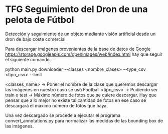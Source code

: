# TFG Seguimiento del Dron de una pelota de Fútbol
Detección y seguimiento de un objeto mediante visión artificial desde un dron de bajo coste comercial

Para descargar imágenes provenientes de la base de datos de Google https://storage.googleapis.com/openimages/web/index.html hay que seguir el siguiente comando

python main.py downloader --classes <nombre_clases> --type_csv <tipo_csv> --limit <numero>

<classes_name> -> Poner el nombre de la clase que queremos descargar las imágenes en nuestro caso se usó Football
<tipo_csv> -> Pudiendo ser train o test
<number> -> Máximo número de fotos que se quiere descargar. Hay que pensar que a lo mejor no existe tal cantidad de fotos en ese caso se descargará el máximo número de fotos que haya.

Una vez descargado se procede a ejecutar el programa convert_annotations.py para normalizar las medidas de las bounding box de las imágenes.
